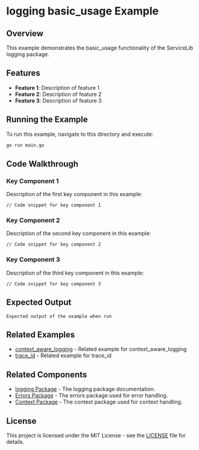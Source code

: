# logging basic_usage Example

## Overview

This example demonstrates the basic_usage functionality of the ServiceLib logging package.

## Features

- **Feature 1**: Description of feature 1
- **Feature 2**: Description of feature 2
- **Feature 3**: Description of feature 3

## Running the Example

To run this example, navigate to this directory and execute:

```bash
go run main.go
```

## Code Walkthrough

### Key Component 1

Description of the first key component in this example:

```
// Code snippet for key component 1
```

### Key Component 2

Description of the second key component in this example:

```
// Code snippet for key component 2
```

### Key Component 3

Description of the third key component in this example:

```
// Code snippet for key component 3
```

## Expected Output

```
Expected output of the example when run
```

## Related Examples


- [context_aware_logging](../context_aware_logging/README.md) - Related example for context_aware_logging
- [trace_id](../trace_id/README.md) - Related example for trace_id

## Related Components

- [logging Package](../../../logging/README.md) - The logging package documentation.
- [Errors Package](../../../errors/README.md) - The errors package used for error handling.
- [Context Package](../../../context/README.md) - The context package used for context handling.

## License

This project is licensed under the MIT License - see the [LICENSE](../../../LICENSE) file for details.
